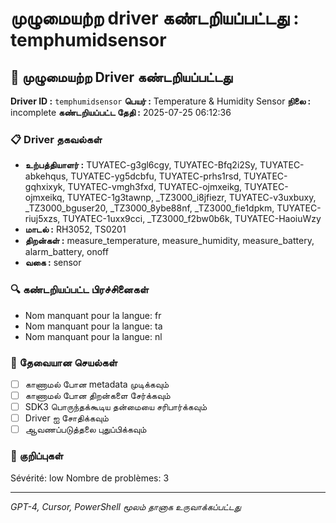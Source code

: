 # முழுமையற்ற driver கண்டறியப்பட்டது : temphumidsensor

## 🚨 முழுமையற்ற Driver கண்டறியப்பட்டது

**Driver ID :** `temphumidsensor`
**பெயர் :** Temperature & Humidity Sensor
**நிலை :** incomplete
**கண்டறியப்பட்ட தேதி :** 2025-07-25 06:12:36

### 📋 Driver தகவல்கள்
- **உற்பத்தியாளர் :** TUYATEC-g3gl6cgy, TUYATEC-Bfq2i2Sy, TUYATEC-abkehqus, TUYATEC-yg5dcbfu, TUYATEC-prhs1rsd, TUYATEC-gqhxixyk, TUYATEC-vmgh3fxd, TUYATEC-ojmxeikg, TUYATEC-ojmxeikq, TUYATEC-1g3tawnp, _TZ3000_i8jfiezr, TUYATEC-v3uxbuxy, _TZ3000_bguser20, _TZ3000_8ybe88nf, _TZ3000_fie1dpkm, TUYATEC-riuj5xzs, TUYATEC-1uxx9cci, _TZ3000_f2bw0b6k, TUYATEC-HaoiuWzy
- **மாடல் :** RH3052, TS0201
- **திறன்கள் :** measure_temperature, measure_humidity, measure_battery, alarm_battery, onoff
- **வகை :** sensor

### 🔍 கண்டறியப்பட்ட பிரச்சினைகள்
- Nom manquant pour la langue: fr
- Nom manquant pour la langue: ta
- Nom manquant pour la langue: nl

### 🎯 தேவையான செயல்கள்
- [ ] காணாமல் போன metadata முடிக்கவும்
- [ ] காணாமல் போன திறன்களை சேர்க்கவும்
- [ ] SDK3 பொருந்தக்கூடிய தன்மையை சரிபார்க்கவும்
- [ ] Driver ஐ சோதிக்கவும்
- [ ] ஆவணப்படுத்தலை புதுப்பிக்கவும்

### 📝 குறிப்புகள்
Sévérité: low
Nombre de problèmes: 3

---
*GPT-4, Cursor, PowerShell மூலம் தானாக உருவாக்கப்பட்டது*

